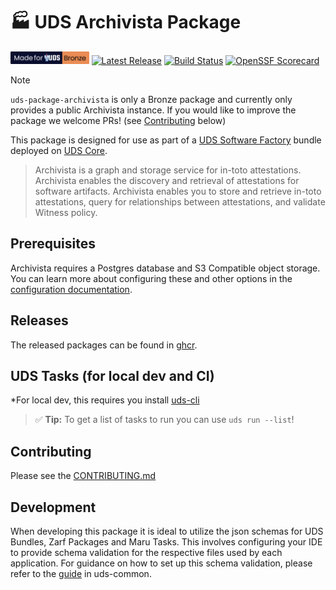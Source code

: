 # 🏭 UDS Archivista Package

[<img alt="Made for UDS" src="https://raw.githubusercontent.com/defenseunicorns/uds-common/refs/heads/main/docs/assets/made-for-uds-bronze.svg" height="20px"/>](https://github.com/defenseunicorns/uds-core)
[![Latest Release](https://img.shields.io/github/v/release/defenseunicorns/uds-package-archivista)](https://github.com/defenseunicorns/uds-package-archivista/releases)
[![Build Status](https://img.shields.io/github/actions/workflow/status/defenseunicorns/uds-package-archivista/release.yaml)](https://github.com/defenseunicorns/uds-package-archivista/actions/workflows/release.yaml)
[![OpenSSF Scorecard](https://api.securityscorecards.dev/projects/github.com/defenseunicorns/uds-package-archivista/badge)](https://api.securityscorecards.dev/projects/github.com/defenseunicorns/uds-package-archivista)

> [!NOTE]
> `uds-package-archivista` is only a Bronze package and currently only provides a public Archivista instance. If you would like to improve the package we welcome PRs! (see [Contributing](#contributing) below)

This package is designed for use as part of a [UDS Software Factory](https://github.com/defenseunicorns/uds-software-factory) bundle deployed on [UDS Core](https://github.com/defenseunicorns/uds-core).

> Archivista is a graph and storage service for in-toto attestations. Archivista enables the discovery and retrieval of attestations for software artifacts. Archivista enables you to store and retrieve in-toto attestations, query for relationships between attestations, and validate Witness policy.

## Prerequisites

Archivista requires a Postgres database and S3 Compatible object storage.  You can learn more about configuring these and other options in the [configuration documentation](./docs/configuration.md).

## Releases

The released packages can be found in [ghcr](https://github.com/defenseunicorns/uds-package-archivista/pkgs/container/packages%2Fuds%2Farchivista).

## UDS Tasks (for local dev and CI)

*For local dev, this requires you install [uds-cli](https://github.com/defenseunicorns/uds-cli?tab=readme-ov-file#install)

> :white_check_mark: **Tip:** To get a list of tasks to run you can use `uds run --list`!

## Contributing

Please see the [CONTRIBUTING.md](./CONTRIBUTING.md)

## Development

When developing this package it is ideal to utilize the json schemas for UDS Bundles, Zarf Packages and Maru Tasks. This involves configuring your IDE to provide schema validation for the respective files used by each application. For guidance on how to set up this schema validation, please refer to the [guide](https://github.com/defenseunicorns/uds-common/blob/main/docs/uds-packages/development/development-ide-configuration.md) in uds-common.
